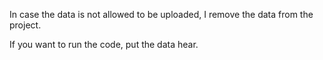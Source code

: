 
In case the data is not allowed to be uploaded,  I remove the data from the project.

If you want to run the code, put the data hear.